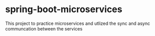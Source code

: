 # spring-boot-microservices
This project to practice microservices and utlized the sync and async communcation between the services
